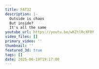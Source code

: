 ```yaml
---
title: FAT32
description: |-
  Outside is chaos
  But inside?
  It's all the same
youtube_url: https://youtu.be/wKZtlRcXF0Y
video_files: []
primary_video: ''
thumbnail: ''
featured_3d: true
tags: []
date: 2025-06-19T19:17:00
---
```


